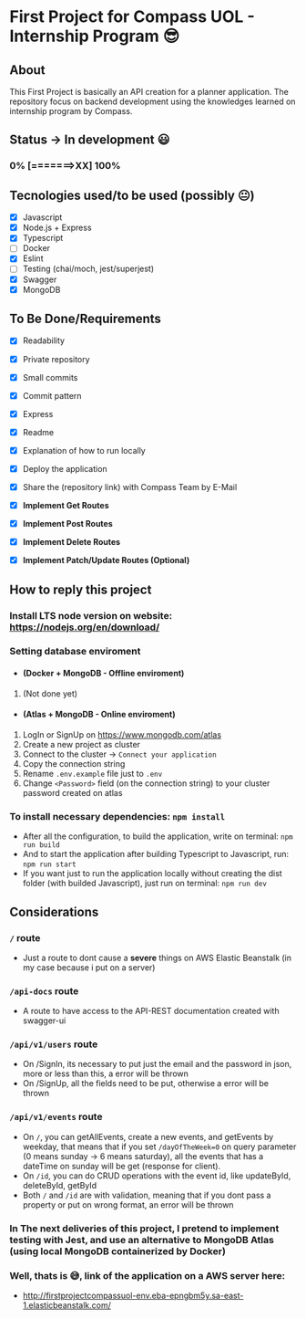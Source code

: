 # First Project for Compass UOL - Internship Program 😎

## About
This First Project is basically an API creation for a planner application. The repository focus on backend development using the knowledges learned on internship program by Compass.

## Status -> In development 😃
### 0% [=======>XX] 100%

## Tecnologies used/to be used (possibly 😐)
- [X] Javascript
- [X] Node.js + Express
- [X] Typescript
- [ ] Docker
- [X] Eslint
- [ ] Testing (chai/moch, jest/superjest)
- [X] Swagger
- [X] MongoDB

## To Be Done/Requirements
- [X] Readability
- [X] Private repository
- [X] Small commits
- [X] Commit pattern
- [X] Express
- [X] Readme
- [X] Explanation of how to run locally
- [X] Deploy the application
- [X] Share the (repository link) with Compass Team by E-Mail
- [X] **Implement Get Routes**
- [X] **Implement Post Routes**
- [X] **Implement Delete Routes**
- [X] **Implement Patch/Update Routes (Optional)**


## How to reply this project

### Install LTS node version on website: https://nodejs.org/en/download/

### Setting database enviroment
- #### (Docker + MongoDB - Offline enviroment)
1. (Not done yet)

- #### (Atlas + MongoDB - Online enviroment)
1. LogIn or SignUp on https://www.mongodb.com/atlas
2. Create a new project as cluster
3. Connect to the cluster -> `Connect your application`
4. Copy the connection string
5. Rename `.env.example` file just to `.env`
6. Change `<Password>` field (on the connection string) to your cluster password created on atlas

### To install necessary dependencies: ```npm install```
- After all the configuration, to build the application, write on terminal: ```npm run build```
- And to start the application after building Typescript to Javascript, run: ```npm run start```
- If you want just to run the application locally without creating the dist folder (with builded Javascript), just run on terminal: ```npm run dev```


## Considerations

### `/` route
- Just a route to dont cause a **severe** things on AWS Elastic Beanstalk (in my case because i put on a server)

### `/api-docs` route
- A route to have access to the API-REST documentation created with swagger-ui

### `/api/v1/users` route
- On /SignIn, its necessary to put just the email and the password in json, more or less than this, a error will be thrown
- On /SignUp, all the fields need to be put, otherwise a error will be thrown

### `/api/v1/events` route
- On `/`, you can getAllEvents, create a new events, and getEvents by weekday, that means that if you set `/dayOfTheWeek=0` on query parameter (0 means sunday -> 6 means saturday), all the events that has a dateTime on sunday will be get (response for client).
- On `/id`, you can do CRUD operations with the event id, like updateById, deleteById, getById
- Both `/` and `/id` are with validation, meaning that if you dont pass a property or put on wrong format, an error will be thrown


### In The next deliveries of this project, I pretend to implement testing with Jest, and use an alternative to MongoDB Atlas (using local MongoDB containerized by Docker)

### Well, thats is 😅, link of the application on a AWS server here: 
- http://firstprojectcompassuol-env.eba-epngbm5y.sa-east-1.elasticbeanstalk.com/ 



